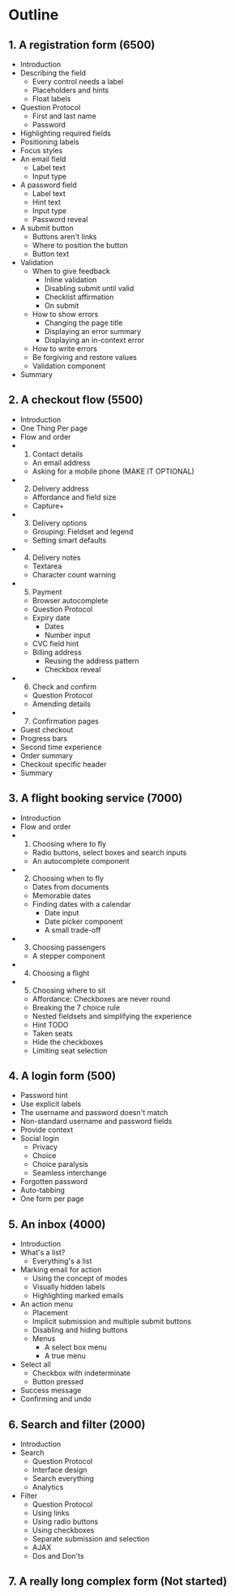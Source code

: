 # Outline

## 1. A registration form (6500)

- Introduction
- Describing the field
	- Every control needs a label
	- Placeholders and hints
	- Float labels
- Question Protocol
	- First and last name
	- Password
- Highlighting required fields
- Positioning labels
- Focus styles
- An email field
	- Label text
	- Input type
- A password field
	- Label text
	- Hint text
	- Input type
	- Password reveal
- A submit button
	- Buttons aren't links
	- Where to position the button
	- Button text
- Validation
	- When to give feedback
		- Inline validation
		- Disabling submit until valid
		- Checklist affirmation
		- On submit
	- How to show errors
		- Changing the page title
		- Displaying an error summary
		- Displaying an in-context error
	- How to write errors
	- Be forgiving and restore values
	- Validation component
- Summary

## 2. A checkout flow (5500)

- Introduction
- One Thing Per page
- Flow and order
- 1. Contact details
	- An email address
	- Asking for a mobile phone (MAKE IT OPTIONAL)
- 2. Delivery address
	- Affordance and field size
	- Capture+
- 3. Delivery options
	- Grouping: Fieldset and legend
	- Setting smart defaults
- 4. Delivery notes
	- Textarea
	- Character count warning
- 5. Payment
	- Browser autocomplete
	- Question Protocol
	- Expiry date
		- Dates
		- Number input
	- CVC field hint
	- Billing address
		- Reusing the address pattern
		- Checkbox reveal
- 6. Check and confirm
	- Question Protocol
	- Amending details
- 7. Confirmation pages
- Guest checkout
- Progress bars
- Second time experience
- Order summary
- Checkout specific header
- Summary

## 3. A flight booking service (7000)

- Introduction
- Flow and order
- 1. Choosing where to fly
	- Radio buttons, select boxes and search inputs
	- An autocomplete component
- 2. Choosing when to fly
	- Dates from documents
	- Memorable dates
	- Finding dates with a calendar
		- Date input
		- Date picker component
		- A small trade-off
- 3. Choosing passengers
	- A stepper component
- 4. Choosing a flight
- 5. Choosing where to sit
	- Affordance: Checkboxes are never round
	- Breaking the 7 choice rule
	- Nested fieldsets and simplifying the experience
	- Hint TODO
	- Taken seats
	- Hide the checkboxes
	- Limiting seat selection

## 4. A login form (500)

- Password hint
- Use explicit labels
- The username and password doesn't match
- Non-standard username and password fields
- Provide context
- Social login
	- Privacy
	- Choice
	- Choice paralysis
	- Seamless interchange
- Forgotten password
- Auto-tabbing
- One form per page

## 5. An inbox (4000)

- Introduction
- What's a list?
	- Everything's a list
- Marking email for action
	- Using the concept of modes
	- Visually hidden labels
	- Highlighting marked emails
- An action menu
	- Placement
	- Implicit submission and multiple submit buttons
	- Disabling and hiding buttons
	- Menus
		- A select box menu
		- A true menu
- Select all
	- Checkbox with indeterminate
	- Button pressed
- Success message
- Confirming and undo

## 6. Search and filter (2000)

- Introduction
- Search
	- Question Protocol
	- Interface design
	- Search everything
	- Analytics
- Filter
	- Question Protocol
	- Using links
	- Using radio buttons
	- Using checkboxes
	- Separate submission and selection
	- AJAX
	- Dos and Don'ts

## 7. A really long complex form (Not started)
